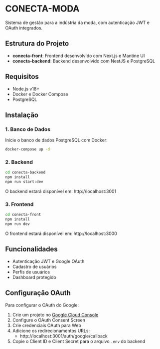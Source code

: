 # CONECTA-MODA

Sistema de gestão para a indústria da moda, com autenticação JWT e OAuth integrados.

## Estrutura do Projeto

- **conecta-front**: Frontend desenvolvido com Next.js e Mantine UI
- **conecta-backend**: Backend desenvolvido com NestJS e PostgreSQL

## Requisitos

- Node.js v18+
- Docker e Docker Compose
- PostgreSQL

## Instalação

### 1. Banco de Dados

Inicie o banco de dados PostgreSQL com Docker:

```bash
docker-compose up -d
```

### 2. Backend

```bash
cd conecta-backend
npm install
npm run start:dev
```

O backend estará disponível em: http://localhost:3001

### 3. Frontend

```bash
cd conecta-front
npm install
npm run dev
```

O frontend estará disponível em: http://localhost:3000

## Funcionalidades

- Autenticação JWT e Google OAuth
- Cadastro de usuários
- Perfis de usuários
- Dashboard protegido

## Configuração OAuth

Para configurar o OAuth do Google:

1. Crie um projeto no [Google Cloud Console](https://console.cloud.google.com/)
2. Configure o OAuth Consent Screen
3. Crie credenciais OAuth para Web
4. Adicione os redirecionamentos URLs:
   - http://localhost:3001/auth/google/callback
5. Copie o Client ID e Client Secret para o arquivo `.env` do backend
